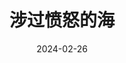 ---
layout: movie-review
title: 涉过愤怒的海
description: >
  呼吁关注青少年心理健康的宣传片。动机是好的，但是呈现出来的剧情太抓马了，有些架空。更希望可以通过更贴合普通人生活实际的情节出发，也许更能打动我。
category: 电影
img: assets/img/movie/2024/she_guo_fen_nu_de_hai.webp
star: 3
date: 2024-02-26
---